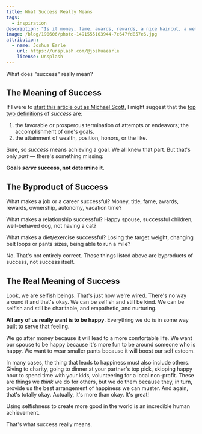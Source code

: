 ```yaml
---
title: What Success Really Means
tags:
  - inspiration
description: "Is it money, fame, awards, rewards, a nice haircut, a well-behaved dog? What is it that we're all going after?"
image: /blog/190606/photo-1491555103944-7c647fd857e6.jpg
attribution:
  - name: Joshua Earle
    url: https://unsplash.com/@joshuaearle
    license: Unsplash
---
```


What does "success" really mean?

## The Meaning of Success

If I were to [start this article out as Michael Scott](https://youtu.be/s93EZfNvOyw), I might suggest that the [top two definitions](https://www.dictionary.com/browse/success) of _success_ are:

1. the favorable or prosperous termination of attempts or endeavors; the accomplishment of one's goals.
2. the attainment of wealth, position, honors, or the like.

Sure, so _success_ means achieving a goal. We all knew that part. But that's only _part_ — there's something missing:

**Goals _serve_ success, not determine it.**

## The Byproduct of Success

What makes a job or a career successful? Money, title, fame, awards, rewards, ownership, autonomy, vacation time?

What makes a relationship successful? Happy spouse, successful children, well-behaved dog, not having a cat?

What makes a diet/exercise successful? Losing the target weight, changing belt loops or pants sizes, being able to run a mile?

No. That's not entirely correct. Those things listed above are byproducts of success, not success itself.

## The Real Meaning of Success

Look, we are selfish beings. That's just how we're wired. There's no way around it and that's okay. We can be selfish and still be kind. We can be selfish and still be charitable, and empathetic, and nurturing.

**All any of us really want is to be happy**. Everything we do is in some way built to serve that feeling.

We go after money because it will lead to a more comfortable life. We want our spouse to be happy because it's more fun to be around someone who is happy. We want to wear smaller pants because it will boost our self esteem.

In many cases, the thing that leads to happiness must also include others. Giving to charity, going to dinner at your partner's top pick, skipping happy hour to spend time with your kids, volunteering for a local non-profit. These are things we _think_ we do for others, but we do them because they, in turn, provide us the best arrangement of happiness we can muster. And again, that's totally okay. Actually, it's more than okay. It's great!

Using selfishness to create more good in the world is an incredible human achievement.

That's what success really means.
